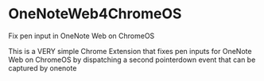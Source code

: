 # OneNoteWeb4ChromeOS
Fix pen input in OneNote Web on ChromeOS

This is a VERY simple Chrome Extension that fixes pen inputs for OneNote Web on ChromeOS by dispatching a second pointerdown event that can be captured by onenote

